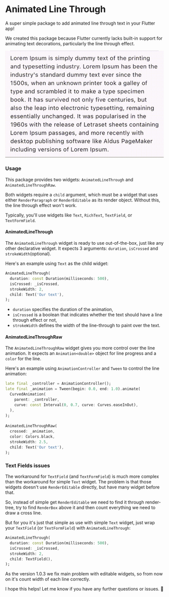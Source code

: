# Animated Line Through

A super simple package to add animated line through text in your Flutter app!

We created this package because Flutter currently lacks built-in support for animating text
decorations, particularly the line through effect.

![Example](https://github.com/Vorkytaka/animated_line_through/blob/media/gif/example.gif?raw=true)

### Usage

This package provides two widgets: `AnimatedLineThrough` and `AnimatedLineThroughRaw`.

Both widgets require a `child` argument, which must be a widget that uses either `RenderParagraph` or
`RenderEditable` as its render object. Without this, the line through effect won't work.

Typically, you'll use widgets like `Text`, `RichText`, `TextField`, or `TextFormField`.

#### AnimatedLineThrough

The `AnimatedLineThrough` widget is ready to use out-of-the-box, just like any other declarative
widget. It expects 3 arguments: `duration`, `isCrossed` and `strokeWidth`(optional). 

Here's an example using `Text` as the child widget:

```dart
AnimatedLineThrough(
  duration: const Duration(milliseconds: 500),
  isCrossed: _isCrossed,
  strokeWidth: 2,
  child: Text('Our text'),
);
```

- `duration` specifies the duration of the animation,
- `isCrossed` is a boolean that indicates whether the text should have a line through effect or not,
- `strokeWidth` defines the width of the line-through to paint over the text.

#### AnimatedLineThroughRaw

The `AnimatedLineThroughRaw` widget gives you more control over the line animation. It expects an
`Animation<double>` object for line progress and a `color` for the line.

Here's an example using `AnimationController` and `Tween` to control the line animation:

```dart
late final _controller = AnimationController();
late final _animation = Tween(begin: 0.0, end: 1.0).animate(
  CurvedAnimation(
    parent: _controller,
    curve: const Interval(0, 0.7, curve: Curves.easeInOut),
  ),
);

AnimatedLineThroughRaw(
  crossed: _animation,
  color: Colors.black,
  strokeWidth: 2.5,
  child: Text('Our text'),
);
```

### Text Fields issues

The workaround for `TextField` (and `TextFormField`) is much more complex than the workaround for simple `Text` widget.
The problem is that those widgets doesn't use `RenderEditable` directly, but have many widget before that.

So, instead of simple get `RenderEditable` we need to find it through render-tree, try to find `RenderBox` above it and then count everything we need to draw a cross line.

But for you it's just that simple as use with simple `Text` widget, just wrap your `TextField` (or `TextFormField`) with `AnimatedLineThrough`:

```dart
AnimatedLineThrough(
  duration: const Duration(milliseconds: 500),
  isCrossed: _isCrossed,
  strokeWidth: 2,
  child: TextField(),
);
```

As the version 1.0.3 we fix main problem with editable widgets, so from now on it's count width of each line correctly.

I hope this helps! Let me know if you have any further questions or issues. 🧡